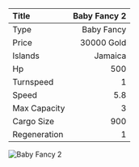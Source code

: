 |Title        | Baby Fancy 2
|:-|-:
|Type         | Baby Fancy           
|Price        | 30000 Gold    
|Islands      | Jamaica
|Hp           | 500
|Turnspeed    | 1
|Speed        | 5.8
|Max Capacity | 3
|Cargo Size   | 900
|Regeneration | 1

<img src="assets/img/babyFancy.png" alt="Baby Fancy 2">